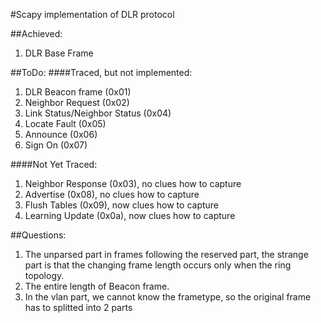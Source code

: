 #Scapy implementation of DLR protocol

##Achieved:
1. DLR Base Frame


##ToDo:
####Traced, but not implemented:
  1. DLR Beacon frame (0x01)
  2. Neighbor Request (0x02)
  3. Link Status/Neighbor Status (0x04)
  4. Locate Fault (0x05)
  5. Announce (0x06)
  6. Sign On (0x07)

####Not Yet Traced:
  1. Neighbor Response (0x03), no clues how to capture
  2. Advertise (0x08), no clues how to capture
  3. Flush Tables (0x09), now clues how to capture
  4. Learning Update (0x0a), now clues how to capture

##Questions:
1. The unparsed part in frames following the reserved part, the strange part is that the changing frame length occurs only when the ring topology.
2. The entire length of Beacon frame.
3. In the vlan part, we cannot know the frametype, so the original frame has to splitted into 2 parts